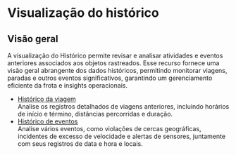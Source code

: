 # Visualização do histórico

## Visão geral

A visualização do Histórico permite revisar e analisar atividades e eventos anteriores associados aos objetos rastreados. Esse recurso fornece uma visão geral abrangente dos dados históricos, permitindo monitorar viagens, paradas e outros eventos significativos, garantindo um gerenciamento eficiente da frota e insights operacionais.

- [Histórico da viagem](visualizacao-do-historico/historico-da-viagem.md)  
Analise os registros detalhados de viagens anteriores, incluindo horários de início e término, distâncias percorridas e duração.
- [Histórico de eventos](visualizacao-do-historico/historico-de-eventos.md)  
Analise vários eventos, como violações de cercas geográficas, incidentes de excesso de velocidade e alertas de sensores, juntamente com seus registros de data e hora e locais.